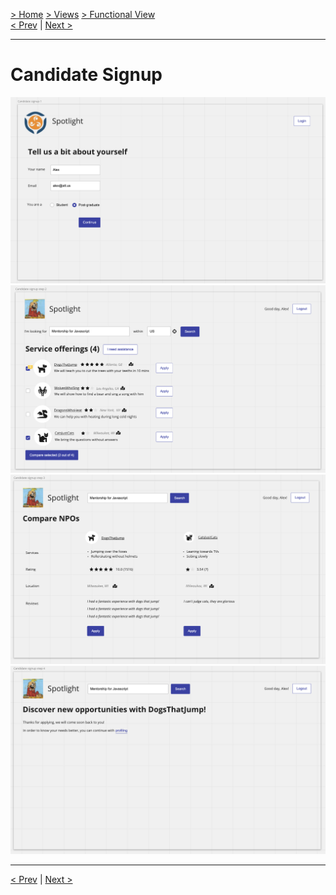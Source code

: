 [> Home](../../README.md) [> Views](../README.md)  [> Functional View](README.md)  
[< Prev](../README.md)  |  [Next >](../4.2.EventStorming/README.md)

---
# Candidate Signup

<img src="../../assets/images/design-screen-scandidate-signup-1.png" alt="Design screen Candidate Signup 1">
<img src="../../assets/images/design-screen-scandidate-signup-2.png" alt="Design screen Candidate Signup 2">
<img src="../../assets/images/design-screen-scandidate-signup-3.png" alt="Design screen Candidate Signup 3">
<img src="../../assets/images/design-screen-scandidate-signup-4.png" alt="Design screen Candidate Signup 4">


---
[< Prev](../README.md)  |  [Next >](../4.2.EventStorming/README.md)
